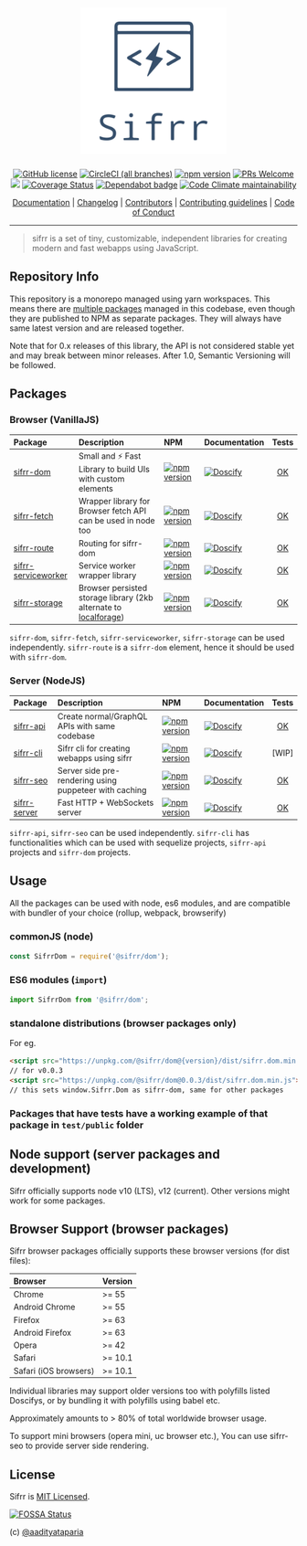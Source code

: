 <h1 align="center"> <img src="./logo/sifrr-logo.svg" width="256" alt="sifrr" name="sifrr"> </h1>
<p align="center">
  <a href="https://github.com/sifrr/sifrr/blob/master/LICENSE"><img src="https://img.shields.io/badge/license-MIT-blue.svg?style=flat-square" alt="GitHub license" /></a>
  <a href="https://circleci.com/gh/sifrr/sifrr"><img alt="CircleCI (all branches)" src="https://img.shields.io/circleci/project/github/sifrr/sifrr/master.svg?logo=circleci&style=flat-square" /></a>
  <a href="https://www.npmjs.com/package/@sifrr/dom"><img src="https://img.shields.io/npm/v/@sifrr/dom.svg?style=flat-square" alt="npm version" /></a>
  <a href="./misc/CONTRIBUTING.md"><img src="https://img.shields.io/badge/PRs-Welcome-green.svg?style=flat-square" alt="PRs Welcome" /></a>
  <a href="https://app.fossa.com/projects/git%2Bgithub.com%2Fsifrr%2Fsifrr?ref=badge_small" alt="FOSSA Status"><img src="https://app.fossa.com/api/projects/git%2Bgithub.com%2Fsifrr%2Fsifrr.svg?type=small"/></a>
  <a href="https://coveralls.io/github/sifrr/sifrr?branch=master"><img src="https://img.shields.io/coveralls/github/sifrr/sifrr.svg?style=flat-square" alt="Coverage Status" /></a>
  <a href="https://dependabot.com/"><img src="https://badgen.net/badge/Dependabot/enabled/green?icon=dependabot" alt="Dependabot badge" /></a>
  <a href="https://lgtm.com/projects/g/sifrr/sifrr/alerts/"><img alt="Code Climate maintainability" src="https://img.shields.io/lgtm/grade/javascript/g/sifrr/sifrr.svg?logo=lgtm&style=flat-square&logoWidth=18" /></a>
</p>
<p align="center">
  <a href="https://sifrr.github.io/sifrr/">Documentation</a> | <a href="./CHANGELOG.md">Changelog</a> | <a href="./misc/CONTRIBUTORS">Contributors</a> | <a href="./misc/CONTRIBUTING.md">Contributing guidelines</a> | <a href="./misc/CODE_OF_CONDUCT.md">Code of Conduct</a>
</p>

---

> sifrr is a set of tiny, customizable, independent libraries for creating modern and fast webapps using JavaScript.

## Repository Info

This repository is a monorepo managed using yarn workspaces. This means there are [multiple packages](#packages) managed in this codebase, even though they are published to NPM as separate packages. They will always have same latest version and are released together.

Note that for 0.x releases of this library, the API is not considered stable yet and may break between minor releases. After 1.0, Semantic Versioning will be followed.

## Packages

### Browser (VanillaJS)

| Package                                                        | Description                                                                                                    | NPM                                                                                                                         | Documentation                                                                                                                                  |                       Tests                       |
| :------------------------------------------------------------- | :------------------------------------------------------------------------------------------------------------- | :-------------------------------------------------------------------------------------------------------------------------- | :--------------------------------------------------------------------------------------------------------------------------------------------- | :-----------------------------------------------: |
| [sifrr-dom](./packages/browser/sifrr-dom/)                     | Small and :zap: Fast Library to build UIs with custom elements                                                 | [![npm version](https://img.shields.io/npm/v/@sifrr/dom.svg)](https://www.npmjs.com/package/@sifrr/dom)                     | [![Doscify](https://img.shields.io/badge/API%20docs-Docsify-red.svg)](https://sifrr.github.io/sifrr/#/./packages/browser/sifrr-dom/)           |      [OK](./packages/browser/sifrr-dom/test)      |
| [sifrr-fetch](./packages/browser/sifrr-fetch/)                 | Wrapper library for Browser fetch API can be used in node too                                                  | [![npm version](https://img.shields.io/npm/v/@sifrr/fetch.svg)](https://www.npmjs.com/package/@sifrr/fetch)                 | [![Doscify](https://img.shields.io/badge/API%20docs-Docsify-red.svg)](https://sifrr.github.io/sifrr/#/./packages/browser/sifrr-fetch/)         |     [OK](./packages/browser/sifrr-fetch/test)     |
| [sifrr-route](./packages/browser/sifrr-route/)                 | Routing for sifrr-dom                                                                                          | [![npm version](https://img.shields.io/npm/v/@sifrr/route.svg)](https://www.npmjs.com/package/@sifrr/route)                 | [![Doscify](https://img.shields.io/badge/API%20docs-Docsify-red.svg)](https://sifrr.github.io/sifrr/#/./packages/browser/sifrr-route/)         |     [OK](./packages/browser/sifrr-route/test)     |
| [sifrr-serviceworker](./packages/browser/sifrr-serviceworker/) | Service worker wrapper library                                                                                 | [![npm version](https://img.shields.io/npm/v/@sifrr/serviceworker.svg)](https://www.npmjs.com/package/@sifrr/serviceworker) | [![Doscify](https://img.shields.io/badge/API%20docs-Docsify-red.svg)](https://sifrr.github.io/sifrr/#/./packages/browser/sifrr-serviceworker/) | [OK](./packages/browser/sifrr-serviceworker/test) |
| [sifrr-storage](./packages/browser/sifrr-storage/)             | Browser persisted storage library (2kb alternate to [localforage](https://github.com/localForage/localForage)) | [![npm version](https://img.shields.io/npm/v/@sifrr/storage.svg)](https://www.npmjs.com/package/@sifrr/storage)             | [![Doscify](https://img.shields.io/badge/API%20docs-Docsify-red.svg)](https://sifrr.github.io/sifrr/#/./packages/browser/sifrr-storage/)       |    [OK](./packages/browser/sifrr-storage/test)    |

`sifrr-dom`, `sifrr-fetch`, `sifrr-serviceworker`, `sifrr-storage` can be used independently. `sifrr-route` is a `sifrr-dom` element, hence it should be used with `sifrr-dom`.

### Server (NodeJS)

| Package                                         | Description                                            | NPM                                                                                                           | Documentation                                                                                                                          |                   Tests                   |
| :---------------------------------------------- | :----------------------------------------------------- | :------------------------------------------------------------------------------------------------------------ | :------------------------------------------------------------------------------------------------------------------------------------- | :---------------------------------------: |
| [sifrr-api](./packages/server/sifrr-api/)       | Create normal/GraphQL APIs with same codebase          | [![npm version](https://img.shields.io/npm/v/@sifrr/api.svg)](https://www.npmjs.com/package/@sifrr/api)       | [![Doscify](https://img.shields.io/badge/API%20docs-Docsify-red.svg)](https://sifrr.github.io/sifrr/#/./packages/server/sifrr-api/)    |  [OK](./packages/server/sifrr-api/test)   |
| [sifrr-cli](./packages/server/sifrr-cli/)       | Sifrr cli for creating webapps using sifrr             | [![npm version](https://img.shields.io/npm/v/@sifrr/cli.svg)](https://www.npmjs.com/package/@sifrr/cli)       | [![Doscify](https://img.shields.io/badge/API%20docs-Docsify-red.svg)](https://sifrr.github.io/sifrr/#/./packages/server/sifrr-cli/)    |                  \[WIP]                   |
| [sifrr-seo](./packages/server/sifrr-seo/)       | Server side pre-rendering using puppeteer with caching | [![npm version](https://img.shields.io/npm/v/@sifrr/seo.svg)](https://www.npmjs.com/package/@sifrr/seo)       | [![Doscify](https://img.shields.io/badge/API%20docs-Docsify-red.svg)](https://sifrr.github.io/sifrr/#/./packages/server/sifrr-seo/)    |  [OK](./packages/server/sifrr-seo/test)   |
| [sifrr-server](./packages/server/sifrr-server/) | Fast HTTP + WebSockets server                          | [![npm version](https://img.shields.io/npm/v/@sifrr/server.svg)](https://www.npmjs.com/package/@sifrr/server) | [![Doscify](https://img.shields.io/badge/API%20docs-Docsify-red.svg)](https://sifrr.github.io/sifrr/#/./packages/server/sifrr-server/) | [OK](./packages/server/sifrr-server/test) |

`sifrr-api`, `sifrr-seo` can be used independently. `sifrr-cli` has functionalities which can be used with sequelize projects, `sifrr-api` projects and `sifrr-dom` projects.

## Usage

All the packages can be used with node, es6 modules, and are compatible with bundler of your choice (rollup, webpack, browserify)

### commonJS (node)

```js
const SifrrDom = require('@sifrr/dom');
```

### ES6 modules (`import`)

```js
import SifrrDom from '@sifrr/dom';
```

### standalone distributions (browser packages only)

For eg.

```html
<script src="https://unpkg.com/@sifrr/dom@{version}/dist/sifrr.dom.min.js"></script>
// for v0.0.3
<script src="https://unpkg.com/@sifrr/dom@0.0.3/dist/sifrr.dom.min.js"></script>
// this sets window.Sifrr.Dom as sifrr-dom, same for other packages
```

### Packages that have tests have a working example of that package in `test/public` folder

## Node support (server packages and development)

Sifrr officially supports node v10 (LTS), v12 (current). Other versions might work for some packages.

## Browser Support (browser packages)

Sifrr browser packages officially supports these browser versions (for dist files):

| Browser               | Version |
| :-------------------- | :------ |
| Chrome                | >= 55   |
| Android Chrome        | >= 55   |
| Firefox               | >= 63   |
| Android Firefox       | >= 63   |
| Opera                 | >= 42   |
| Safari                | >= 10.1 |
| Safari (iOS browsers) | >= 10.1 |

Individual libraries may support older versions too with polyfills listed Doscifys, or by bundling it with polyfills using babel etc.

Approximately amounts to > 80% of total worldwide browser usage.

To support mini browsers (opera mini, uc browser etc.), You can use sifrr-seo to provide server side rendering.

## License

Sifrr is [MIT Licensed](./LICENSE).

[![FOSSA Status](https://app.fossa.io/api/projects/git%2Bgithub.com%2Fsifrr%2Fsifrr.svg?type=large)](https://app.fossa.io/projects/git%2Bgithub.com%2Fsifrr%2Fsifrr?ref=badge_large)

(c) [@aadityataparia](https://github.com/aadityataparia)
